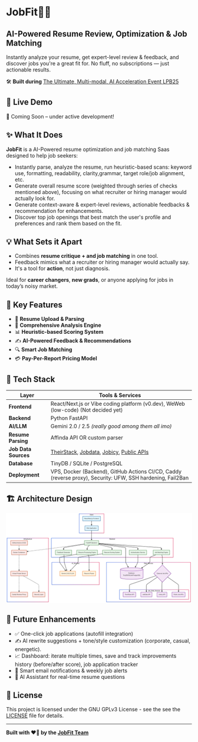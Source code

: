# JobFit🧠📄

## AI-Powered Resume Review, Optimization & Job Matching 

Instantly analyze your resume, get expert-level review & feedback, and discover jobs you're a great fit for. No fluff, no subscriptions — just actionable results.

🛠️ **Built during**
[The Ultimate, Multi-modal, AI Acceleration Event LPB25](https://www.kxsb.org/lpb25)


## 🚀 Live Demo

🧪 Coming Soon – under active development!


## ✨ What It Does

**JobFit** is a AI-Powered resume optimization and job matching Saas designed to help job seekers:

- Instantly parse, analyze the resume, run heuristic-based scans: keyword use, formatting, readability, clarity,grammar, target role/job alignment, etc.
- Generate overall resume score (weighted through series of checks mentioned above), focusing on what recruiter or hiring manager would actually look for.
- Generate context-aware & expert-level reviews, actionable feedbacks & recommendation for enhancements.
- Discover top job openings that best match the user's profile and preferences and rank them based on the fit.


## 💡 What Sets it Apart
- Combines **resume critique + and job matching** in one tool.
- Feedback mimics what a recruiter or hiring manager would actually say.
- It's a tool for **action**, not just diagnosis.

Ideal for **career changers**, **new grads**, or anyone applying for jobs in today’s noisy market.


## 🎯 Key Features

- 📄 **Resume Upload & Parsing** 
- 🧠 **Comprehensive Analysis Engine** 
- 📊 **Heuristic-based Scoring System** 
- ✍️ **AI-Powered Feedback & Recommendations** 
- 🔍 **Smart Job Matching** 
- 💳 **Pay-Per-Report Pricing Model** 


## 🧰 Tech Stack

| Layer         | Tools & Services |
|---------------|------------------|
| **Frontend**  | React/Next.js or Vibe coding platform (v0.dev), WeWeb (low-code) (Not decided yet)|
| **Backend**   | Python FastAPI |
| **AI/LLM**    | Gemini 2.0 / 2.5 *(really good among them all imo)* |
| **Resume Parsing** | Affinda API OR custom parser |
| **Job Data Sources** | [TheirStack](https://theirstack.com/en), [Jobdata](https://jobdataapi.com/), [Jobicy](https://jobicy.com/), [Public APIs](https://publicapis.dev/category/jobs) |
| **Database**  | TinyDB / SQLite / PostgreSQL |
| **Deployment**| VPS, Docker (Backend), GitHub Actions CI/CD, Caddy (reverse proxy), Security: UFW, SSH hardening, Fail2Ban |


## 🏗️ Architecture Design

![](/assets/arch.png)

## 🔭 Future Enhancements
- ✅ One-click job applications (autofill integration)
- ✍️ AI rewrite suggestions + tone/style customization (corporate, casual, energetic).
- 📈 Dashboard: iterate multiple times, save and track improvements history (before/after score), job application tracker
- 📧 Smart email notifications & weekly job alerts
- 💬 AI Assistant for real-time resume questions


## 📄 License

This project is licensed under the GNU GPLv3 License - see the see the [LICENSE](LICENSE) file for details.


---

**Built with ❤️‍🔥 by the [JobFit Team](https://discord.com/channels/1242483589690425405/1357744395817980106)**
